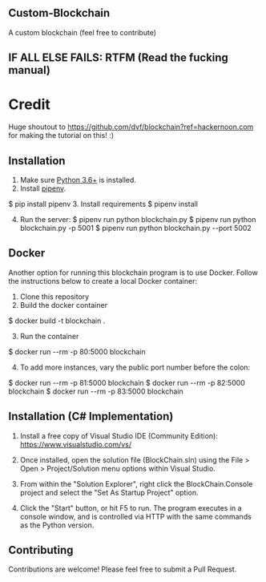 ## Custom-Blockchain
A custom blockchain (feel free to contribute)

## IF ALL ELSE FAILS: RTFM (Read the fucking manual)

# Credit
Huge shoutout to https://github.com/dvf/blockchain?ref=hackernoon.com for making the tutorial on this! :)

## Installation

1. Make sure [Python 3.6+](https://www.python.org/downloads/) is installed. 
2. Install [pipenv](https://github.com/kennethreitz/pipenv). 

$ pip install pipenv 
3. Install requirements
$ pipenv install 

4. Run the server:
$ pipenv run python blockchain.py
$ pipenv run python blockchain.py -p 5001
$ pipenv run python blockchain.py --port 5002
    
## Docker

Another option for running this blockchain program is to use Docker.  Follow the instructions below to create a local Docker container:

1. Clone this repository
2. Build the docker container

$ docker build -t blockchain .

3. Run the container

$ docker run --rm -p 80:5000 blockchain

4. To add more instances, vary the public port number before the colon:

$ docker run --rm -p 81:5000 blockchain
$ docker run --rm -p 82:5000 blockchain
$ docker run --rm -p 83:5000 blockchain

## Installation (C# Implementation)

1. Install a free copy of Visual Studio IDE (Community Edition):
https://www.visualstudio.com/vs/

2. Once installed, open the solution file (BlockChain.sln) using the File > Open > Project/Solution menu options within Visual Studio.

3. From within the "Solution Explorer", right click the BlockChain.Console project and select the "Set As Startup Project" option.

4. Click the "Start" button, or hit F5 to run. The program executes in a console window, and is controlled via HTTP with the same commands as the Python version.


## Contributing

Contributions are welcome! Please feel free to submit a Pull Request.
